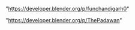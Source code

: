  
"https://developer.blender.org/p/funchandigarh0"


"https://developer.blender.org/p/ThePadawan"


 
